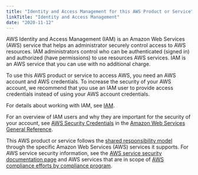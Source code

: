 ```yaml
---
title: "Identity and Access Management for this AWS Product or Service"
linkTitle: "Identity and Access Management"
date: "2020-11-12"
---
```


AWS Identity and Access Management (IAM) is an Amazon Web Services (AWS) service that helps an administrator securely
control access to AWS resources. IAM administrators control who can be authenticated (signed in) and authorized (have
permissions) to use resources AWS services. IAM is an AWS service that you can use with no additional charge.

To use this AWS product or service to access AWS, you need an AWS account and AWS credentials. To increase the security
of your AWS account, we recommend that you use an IAM user to provide access credentials instead of using your AWS
account credentials.

For details about working with IAM, see [IAM](https://aws.amazon.com/iam/).

For an overview of IAM users and why they are important for the security of your account,
see [AWS Security Credentials](https://docs.aws.amazon.com/general/latest/gr/aws-security-credentials.html)
in the [Amazon Web Services General Reference](https://docs.aws.amazon.com/general/latest/gr/).

This AWS product or service follows
the [shared responsibility model](https://aws.amazon.com/compliance/shared-responsibility-model) through the specific
Amazon Web Services (AWS)
services it supports. For AWS service security information, see
the [AWS service security documentation page](https://aws.amazon.com/security/?id=docs_gateway#aws-security) and AWS
services that are in scope
of [AWS compliance efforts by compliance program](https://aws.amazon.com/compliance/services-in-scope/).
